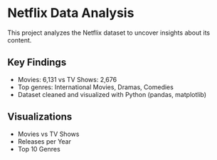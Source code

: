 # Netflix Data Analysis

This project analyzes the Netflix dataset to uncover insights about its content.

## Key Findings
- Movies: 6,131 vs TV Shows: 2,676  
- Top genres: International Movies, Dramas, Comedies  
- Dataset cleaned and visualized with Python (pandas, matplotlib)

## Visualizations
- Movies vs TV Shows  
- Releases per Year  
- Top 10 Genres

